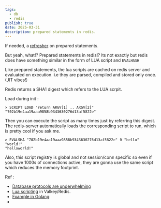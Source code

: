 ```yaml
---
tags:
  - db
  - redis
publish: true
date: 2025-03-31
description: prepared statements in redis.
---
```


If needed, a [refresher](./prepared%20statements.md) on prepared statements.

But yeah, what!? Prepared statements in redis!? Its not exactly but redis does have something 
similar in the form of LUA script and `EVALHASH`


Like prepared statements, the lua scripts are cached on redis server and evaluated on execution. 
i.e they are parsed, compiled and stored only once. (JIT vibes!)

Redis returns a SHA1 digest which refers to the LUA scrpit. 

Load during init : 
```
> SCRIPT LOAD "return ARGV[1] .. ARGV[2]"
"702b19e4aa19aaa9858b9343630276d13af5822e"
```

Then you can execute the script as many times just by referring this digest. The redis-server
automatically loads the corresponding script to run, which is pretty cool if you ask me. 

```
> EVALSHA "702b19e4aa19aaa9858b9343630276d13af5822e" 0 "hello" "world!"
"helloworld!"
```

Also, this script registry is global and not session/conn specific so even if you have 1000s of connections active,
they are gonna use the same script which reduces the memory footprint.


Ref : 
* [Database protocols are underwhelming](https://byroot.github.io/performance/2025/03/21/database-protocols.html)
* [Lua scripting](https://valkey.io/topics/eval-intro/) in Valkey/Redis.
* [Example in Golang](https://redis.uptrace.dev/guide/lua-scripting.html)
* 